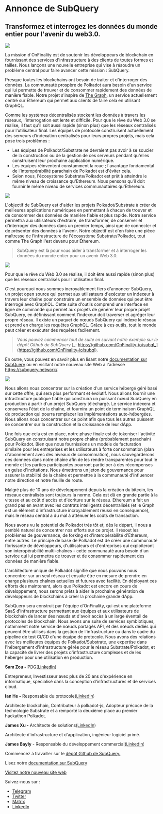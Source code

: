 # Annonce de SubQuery

## Transformez et interrogez les données du monde entier pour l'avenir du web3.0.

![](https://miro.medium.com/max/1400/1*J5u22qNxndcuCrFJ1mfGqg.png)

La mission d'OnFinality est de soutenir les développeurs de blockchain en fournissant des services d'infrastructure à des clients de toutes formes et tailles. Nous lançons une nouvelle entreprise qui vise à résoudre un problème central pour faire avancer cette mission : SubQuery.

Presque toutes les blockchains ont besoin de traiter et d'interroger des données. La communauté prospère de Polkadot aura besoin d'un service qui lui permette de trouver et de consommer rapidement des données de manière fiable. Notre projet s'inspire de [The Graph](https://thegraph.com/), un service actuellement centré sur Ethereum qui permet aux clients de faire cela en utilisant GraphQL.

Comme les systèmes décentralisés stockent les données à travers les réseaux, l'interrogation est lente et difficile. Pour que le rêve du Web 3.0 se réalise, il faut qu'il soit aussi rapide (sinon plus) que les réseaux centralisés pour l'utilisateur final. Les équipes de protocole construisent actuellement des serveurs d'indexation centralisés pour leurs propres projets, mais cela pose trois problèmes :

-   Les équipes de Polkadot/Substrate ne devraient pas avoir à se soucier de la construction ou de la gestion de ces serveurs pendant qu'elles construisent leur prochaine application numérique.
-   Les équipes réinventent constamment la roue ; l'avantage fondamental de l'interopérabilité parachain de Polkadot est d'éviter cela.
-   Selon nous, l'écosystème Substrate/Polkadot est prêt à atteindre le même niveau de croissance qu'Ethereum. Nous pensons qu'il doit fournir le même niveau de services communautaires qu'Ethereum.

![](https://miro.medium.com/max/1400/1*l4b4BXWkczVDaHyv30lLQQ.png)

L'objectif de SubQuery est d'aider les projets Polkadot/Substrate à créer de meilleures applications numériques en permettant à chacun de trouver et de consommer des données de manière fiable et plus rapide. Notre service permettra aux utilisateurs d'extraire, de transformer, de conserver et d'interroger des données dans un premier temps, ainsi que de connecter et de présenter des données à l'avenir. Notre objectif est d'en faire une pièce maîtresse de l'infrastructure de l'écosystème Substrate/Polkadot, tout comme The Graph l'est devenu pour Ethereum.

> SubQuery est là pour vous aider à transformer et à interroger les données du monde entier pour un avenir Web 3.0.

![](https://miro.medium.com/max/1000/1*IHstJG-hBwQzicLdWkGR5w.png)

Pour que le rêve du Web 3.0 se réalise, il doit être aussi rapide (sinon plus) que les réseaux centralisés pour l'utilisateur final.

C'est pourquoi nous sommes incroyablement fiers d'annoncer SubQuery, un projet open source qui permet aux utilisateurs d'exécuter un indexeur à travers leur chaîne pour construire un ensemble de données qui peut être interrogé avec GraphQL. Cette suite d'outils comprend une interface en ligne de commande qui permet aux projets de générer leur propre projet SubQuery, en définissant comment l'indexeur doit traverser et agréger leur propre réseau. Il existe un paquet de nœuds SubQuery qui indexe le réseau et prend en charge les requêtes GraphQL. Grâce à ces outils, tout le monde peut créer et exécuter des requêtes facilement.

> _Vous pouvez commencer tout de suite en suivant notre exemple sur le dépôt Github de SubQuery_ [_: https://github.com/OnFinality-io/subql_](https://github.com/OnFinality-io/subql).

En outre, vous pouvez en savoir plus en lisant notre [documentation sur SubQuery](https://doc.subquery.network/) ou en visitant notre nouveau site Web à l'adresse <https://subquery.network/>.

![](https://miro.medium.com/max/1000/1*3oA1Hvns1vrImTsmowO_Jw.png)

Nous allons nous concentrer sur la création d'un service hébergé géré basé sur cette offre, qui sera plus performant et évolutif. Nous allons fournir une infrastructure publique fiable qui construira un puissant nœud SubQuery en production à partir d'un projet SubQuery téléchargé. Le service indexera et conservera l'état de la chaîne, et fournira un point de terminaison GraphQL de production qui pourra remplacer les implémentations auto-hébergées. Nous allons nous concentrer sur ce point afin que tous les autres puissent se concentrer sur la construction et la croissance de leur dApp.

Une fois que cela est en place, notre phase finale est de tokeniser l'activité SubQuery en construisant notre propre chaîne (probablement parachain) pour Polkadot. Bien que nous fournissions un modèle de facturation similaire pour les entreprises et les utilisateurs à forte consommation (plan d'abonnement avec des niveaux de consommation), nous sauvegarderons ces données dans notre chaîne afin de les rendre transparentes pour tout le monde et les parties participantes pourront participer à des récompenses en guise d'incitations. Nous émettrons un jeton de gouvernance pour assurer la stabilité de la chaîne et permettre à la communauté d'influencer notre direction et notre feuille de route.

Malgré plus de 10 ans de développement depuis la création du bitcoin, les réseaux centralisés sont toujours la norme. Cela est dû en grande partie à la vitesse et au coût d'accès et d'écriture sur le réseau. Ethereum a fait un grand pas en avant avec les contrats intelligents décentralisés (et le Graph est un élément d'infrastructure incroyablement réussi en conséquence), mais le réseau central a du mal à atténuer les coûts de transaction.

Nous avons vu le potentiel de Polkadot très tôt et, dès le départ, il nous a semblé naturel de concentrer nos efforts sur ce projet. Il résout les problèmes de gouvernance, de forking et d'interopérabilité d'Ethereum, entre autres. Le principe de base de Polkadot est de créer une communauté florissante de développeurs, d'utilisateurs et d'entreprises qui exploiteront son interopérabilité multi-chaînes - cette communauté aura besoin d'un service qui lui permettra de trouver et de consommer rapidement des données de manière fiable.

L'architecture unique de Polkadot signifie que nous pouvons nous concentrer sur un seul réseau et ensuite être en mesure de prendre en charge plusieurs chaînes actuelles et futures avec facilité. En déployant ces efforts dès maintenant, alors que Polkadot est encore en cours de développement, nous serons prêts à aider la prochaine génération de développeurs de blockchains à créer la prochaine grande dApp.

SubQuery sera construit par l'équipe d'OnFinality, qui est une plateforme SaaS d'infrastructure permettant aux équipes et aux utilisateurs de blockchain de lancer des nœuds et d'avoir accès à un large éventail de protocoles de blockchain. Nous avons une suite de services symbiotiques, notamment notre service de nœuds partagés API, et des nœuds dédiés qui peuvent être utilisés dans la gestion de l'infrastructure ou dans le cadre du pipeline de test CI/CD d'une équipe de protocole. Nous avons des relations avec les meilleures équipes de Polkadot/Substrate, une expertise dans l'hébergement d'infrastructure gérée pour le réseau Substrate/Polkadot, et la capacité de livrer des projets d'infrastructure complexes et de les héberger pour une utilisation en production.

**Sam Zou -** PDG[(LinkedIn](https://www.linkedin.com/in/sam-zou-5b8169a/))

Entrepreneur, Investisseur avec plus de 20 ans d'expérience en informatique, spécialisé dans la conception d'infrastructures et de services cloud.

**Ian He -** Responsable du protocole[(LinkedIn](https://www.linkedin.com/in/yin-he-7a266345/))

Architecte blockchain, Contributeur à polkadot-js, Adopteur précoce de la technologie Substrate et a remporté la deuxième place au premier hackathon Polkadot.

**James Xu -** Architecte de solutions[(LinkedIn](https://www.linkedin.com/in/zhexu/))

Architecte d'infrastructure et d'application, ingénieur logiciel primé.

**James Bayly** - Responsable du développement commercial[(LinkedIn](https://www.linkedin.com/in/james-bayly/))

Commencez à travailler sur le [dépôt Github de SubQuery.](https://github.com/OnFinality-io/subql)

Lisez notre [documentation sur SubQuery](https://doc.subquery.network/)

[Visitez notre nouveau site web](https://subquery.network/)

Suivez-nous sur :

-   [Telegram](https://t.me/subquerynetwork)
-   [Twitter](https://twitter.com/subquerynetwork)
-   [Matrix](https://matrix.to/#/%23subquery:matrix.org)
-   [LinkedIn](https://www.linkedin.com/company/subquery)